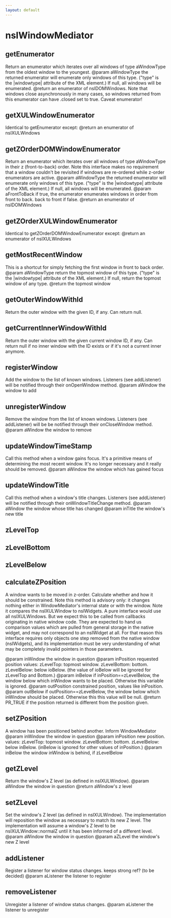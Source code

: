 ```yaml
---
layout: default
---
```


# nsIWindowMediator #

## getEnumerator ##
 Return an enumerator which iterates over all windows of type aWindowType
from the oldest window to the youngest.
@param  aWindowType the returned enumerator will enumerate only
                    windows of this type. ("type" is the
                    |windowtype| attribute of the XML <window> element.)
                    If null, all windows will be enumerated.
@return an enumerator of nsIDOMWindows.  Note that windows close
        asynchronously in many cases, so windows returned from this
        enumerator can have .closed set to true.  Caveat enumerator!


## getXULWindowEnumerator ##
 Identical to getEnumerator except:
@return an enumerator of nsIXULWindows


## getZOrderDOMWindowEnumerator ##
 Return an enumerator which iterates over all windows of type aWindowType
in their z (front-to-back) order. Note this interface makes
no requirement that a window couldn't be revisited if windows
are re-ordered while z-order enumerators are active.
@param  aWindowType the returned enumerator will enumerate only
                    windows of this type. ("type" is the
                    |windowtype| attribute of the XML <window> element.)
                    If null, all windows will be enumerated.
@param  aFrontToBack if true, the enumerator enumerates windows in order
                     from front to back. back to front if false.
@return an enumerator of nsIDOMWindows


## getZOrderXULWindowEnumerator ##
 Identical to getZOrderDOMWindowEnumerator except:
@return an enumerator of nsIXULWindows


## getMostRecentWindow ##
 This is a shortcut for simply fetching the first window in
front to back order.
@param  aWindowType return the topmost window of this type.
                    ("type" is the |windowtype| attribute of
                    the XML <window> element.)
                    If null, return the topmost window of any type.
@return the topmost window


## getOuterWindowWithId ##

Return the outer window with the given ID, if any.  Can return null.


## getCurrentInnerWindowWithId ##

Return the outer window with the given current window ID, if any.
Can return null if no inner window with the ID exists or if it's not
a current inner anymore.


## registerWindow ##
 Add the window to the list of known windows. Listeners (see
addListener) will be notified through their onOpenWindow method.
@param aWindow the window to add


## unregisterWindow ##
 Remove the window from the list of known windows. Listeners (see
addListener) will be be notified through their onCloseWindow method.
@param aWindow the window to remove


## updateWindowTimeStamp ##
 Call this method when a window gains focus. It's a primitive means of
determining the most recent window. It's no longer necessary and it
really should be removed.
@param aWindow the window which has gained focus


## updateWindowTitle ##
 Call this method when a window's title changes. Listeners (see
addListener) will be notified through their onWindowTitleChange method.
@param aWindow the window whose title has changed
@param inTitle the window's new title


## zLevelTop ##

## zLevelBottom ##

## zLevelBelow ##

## calculateZPosition ##
 A window wants to be moved in z-order. Calculate whether and how
it should be constrained. Note this method is advisory only:
it changes nothing either in WindowMediator's internal state
or with the window.
Note it compares the nsIXULWindow to nsIWidgets. A pure interface
would use all nsIXULWindows. But we expect this to be called from
callbacks originating in native window code. They are expected to
hand us comparison values which are pulled from general storage
in the native widget, and may not correspond to an nsIWidget at all.
For that reason this interface requires only objects one step
removed from the native window (nsIWidgets), and its implementation
must be very understanding of what may be completely invalid
pointers in those parameters.

@param inWindow the window in question
@param inPosition requested position
                  values: zLevelTop: topmost window. zLevelBottom: bottom.
                  zLevelBelow: below ioBelow. (the value of ioBelow will
                  be ignored for zLevelTop and Bottom.)
@param inBelow if inPosition==zLevelBelow, the window
                below which inWindow wants to be placed. Otherwise this
                variable is ignored.
@param outPosition constrained position, values like inPosition.
@param outBelow if outPosition==zLevelBelow, the window
                below which inWindow should be placed. Otherwise this
                this value will be null.
@return PR_TRUE if the position returned is different from
        the position given.


## setZPosition ##
 A window has been positioned behind another. Inform WindowMediator
@param inWindow the window in question
@param inPosition new position. values:
                  zLevelTop: topmost window.
                  zLevelBottom: bottom.
                  zLevelBelow: below inBelow. (inBelow is ignored
                               for other values of inPosition.)
@param inBelow the window inWindow is behind, if zLevelBelow


## getZLevel ##
 Return the window's Z level (as defined in nsIXULWindow).
@param aWindow the window in question
@return aWindow's z level


## setZLevel ##
 Set the window's Z level (as defined in nsIXULWindow). The implementation
will reposition the window as necessary to match its new Z level.
The implementation will assume a window's Z level to be
nsIXULWindow::normalZ until it has been informed of a different level.
@param aWindow the window in question
@param aZLevel the window's new Z level


## addListener ##
 Register a listener for window status changes.
keeps strong ref? (to be decided)
@param aListener the listener to register


## removeListener ##
 Unregister a listener of window status changes.
@param aListener the listener to unregister


